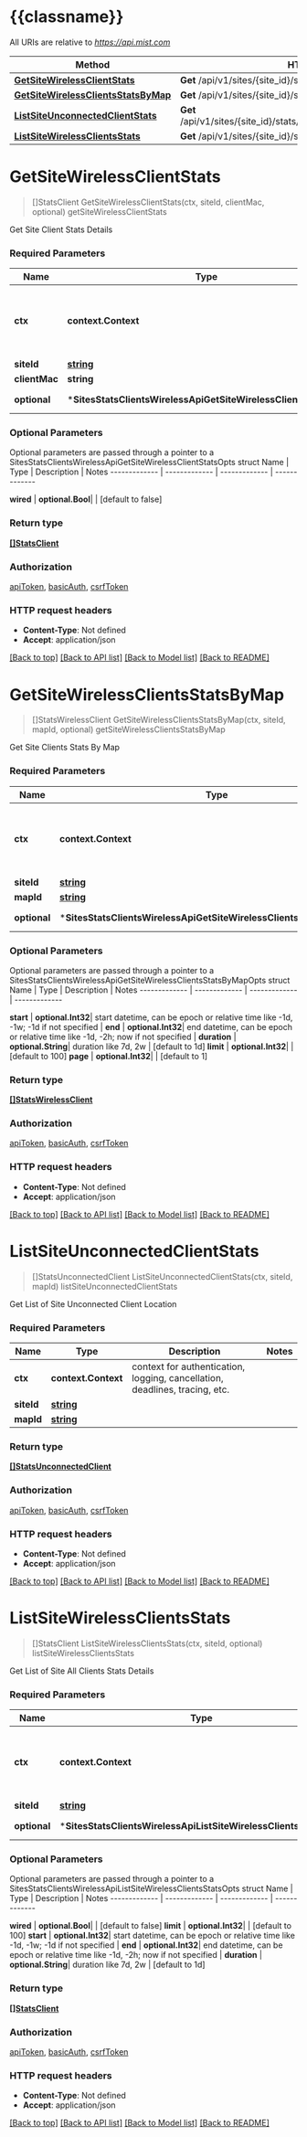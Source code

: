 # {{classname}}

All URIs are relative to *https://api.mist.com*

Method | HTTP request | Description
------------- | ------------- | -------------
[**GetSiteWirelessClientStats**](SitesStatsClientsWirelessApi.md#GetSiteWirelessClientStats) | **Get** /api/v1/sites/{site_id}/stats/clients/{client_mac} | getSiteWirelessClientStats
[**GetSiteWirelessClientsStatsByMap**](SitesStatsClientsWirelessApi.md#GetSiteWirelessClientsStatsByMap) | **Get** /api/v1/sites/{site_id}/stats/maps/{map_id}/clients | getSiteWirelessClientsStatsByMap
[**ListSiteUnconnectedClientStats**](SitesStatsClientsWirelessApi.md#ListSiteUnconnectedClientStats) | **Get** /api/v1/sites/{site_id}/stats/maps/{map_id}/unconnected_clients | listSiteUnconnectedClientStats
[**ListSiteWirelessClientsStats**](SitesStatsClientsWirelessApi.md#ListSiteWirelessClientsStats) | **Get** /api/v1/sites/{site_id}/stats/clients | listSiteWirelessClientsStats

# **GetSiteWirelessClientStats**
> []StatsClient GetSiteWirelessClientStats(ctx, siteId, clientMac, optional)
getSiteWirelessClientStats

Get Site Client Stats Details

### Required Parameters

Name | Type | Description  | Notes
------------- | ------------- | ------------- | -------------
 **ctx** | **context.Context** | context for authentication, logging, cancellation, deadlines, tracing, etc.
  **siteId** | [**string**](.md)|  | 
  **clientMac** | **string**|  | 
 **optional** | ***SitesStatsClientsWirelessApiGetSiteWirelessClientStatsOpts** | optional parameters | nil if no parameters

### Optional Parameters
Optional parameters are passed through a pointer to a SitesStatsClientsWirelessApiGetSiteWirelessClientStatsOpts struct
Name | Type | Description  | Notes
------------- | ------------- | ------------- | -------------


 **wired** | **optional.Bool**|  | [default to false]

### Return type

[**[]StatsClient**](stats_client.md)

### Authorization

[apiToken](../README.md#apiToken), [basicAuth](../README.md#basicAuth), [csrfToken](../README.md#csrfToken)

### HTTP request headers

 - **Content-Type**: Not defined
 - **Accept**: application/json

[[Back to top]](#) [[Back to API list]](../README.md#documentation-for-api-endpoints) [[Back to Model list]](../README.md#documentation-for-models) [[Back to README]](../README.md)

# **GetSiteWirelessClientsStatsByMap**
> []StatsWirelessClient GetSiteWirelessClientsStatsByMap(ctx, siteId, mapId, optional)
getSiteWirelessClientsStatsByMap

Get Site Clients Stats By Map

### Required Parameters

Name | Type | Description  | Notes
------------- | ------------- | ------------- | -------------
 **ctx** | **context.Context** | context for authentication, logging, cancellation, deadlines, tracing, etc.
  **siteId** | [**string**](.md)|  | 
  **mapId** | [**string**](.md)|  | 
 **optional** | ***SitesStatsClientsWirelessApiGetSiteWirelessClientsStatsByMapOpts** | optional parameters | nil if no parameters

### Optional Parameters
Optional parameters are passed through a pointer to a SitesStatsClientsWirelessApiGetSiteWirelessClientsStatsByMapOpts struct
Name | Type | Description  | Notes
------------- | ------------- | ------------- | -------------


 **start** | **optional.Int32**| start datetime, can be epoch or relative time like -1d, -1w; -1d if not specified | 
 **end** | **optional.Int32**| end datetime, can be epoch or relative time like -1d, -2h; now if not specified | 
 **duration** | **optional.String**| duration like 7d, 2w | [default to 1d]
 **limit** | **optional.Int32**|  | [default to 100]
 **page** | **optional.Int32**|  | [default to 1]

### Return type

[**[]StatsWirelessClient**](stats_wireless_client.md)

### Authorization

[apiToken](../README.md#apiToken), [basicAuth](../README.md#basicAuth), [csrfToken](../README.md#csrfToken)

### HTTP request headers

 - **Content-Type**: Not defined
 - **Accept**: application/json

[[Back to top]](#) [[Back to API list]](../README.md#documentation-for-api-endpoints) [[Back to Model list]](../README.md#documentation-for-models) [[Back to README]](../README.md)

# **ListSiteUnconnectedClientStats**
> []StatsUnconnectedClient ListSiteUnconnectedClientStats(ctx, siteId, mapId)
listSiteUnconnectedClientStats

Get List of Site Unconnected Client Location

### Required Parameters

Name | Type | Description  | Notes
------------- | ------------- | ------------- | -------------
 **ctx** | **context.Context** | context for authentication, logging, cancellation, deadlines, tracing, etc.
  **siteId** | [**string**](.md)|  | 
  **mapId** | [**string**](.md)|  | 

### Return type

[**[]StatsUnconnectedClient**](stats_unconnected_client.md)

### Authorization

[apiToken](../README.md#apiToken), [basicAuth](../README.md#basicAuth), [csrfToken](../README.md#csrfToken)

### HTTP request headers

 - **Content-Type**: Not defined
 - **Accept**: application/json

[[Back to top]](#) [[Back to API list]](../README.md#documentation-for-api-endpoints) [[Back to Model list]](../README.md#documentation-for-models) [[Back to README]](../README.md)

# **ListSiteWirelessClientsStats**
> []StatsClient ListSiteWirelessClientsStats(ctx, siteId, optional)
listSiteWirelessClientsStats

Get List of Site All Clients Stats Details

### Required Parameters

Name | Type | Description  | Notes
------------- | ------------- | ------------- | -------------
 **ctx** | **context.Context** | context for authentication, logging, cancellation, deadlines, tracing, etc.
  **siteId** | [**string**](.md)|  | 
 **optional** | ***SitesStatsClientsWirelessApiListSiteWirelessClientsStatsOpts** | optional parameters | nil if no parameters

### Optional Parameters
Optional parameters are passed through a pointer to a SitesStatsClientsWirelessApiListSiteWirelessClientsStatsOpts struct
Name | Type | Description  | Notes
------------- | ------------- | ------------- | -------------

 **wired** | **optional.Bool**|  | [default to false]
 **limit** | **optional.Int32**|  | [default to 100]
 **start** | **optional.Int32**| start datetime, can be epoch or relative time like -1d, -1w; -1d if not specified | 
 **end** | **optional.Int32**| end datetime, can be epoch or relative time like -1d, -2h; now if not specified | 
 **duration** | **optional.String**| duration like 7d, 2w | [default to 1d]

### Return type

[**[]StatsClient**](stats_client.md)

### Authorization

[apiToken](../README.md#apiToken), [basicAuth](../README.md#basicAuth), [csrfToken](../README.md#csrfToken)

### HTTP request headers

 - **Content-Type**: Not defined
 - **Accept**: application/json

[[Back to top]](#) [[Back to API list]](../README.md#documentation-for-api-endpoints) [[Back to Model list]](../README.md#documentation-for-models) [[Back to README]](../README.md)

